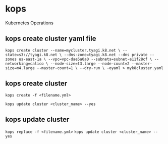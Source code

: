 # kops
Kubernetes Operations

## kops create cluster yaml file

`kops create cluster --name=mycluster.tyagi.k8.net \
  --state=s3://tyagi.k8.net \
  --dns-zone=tyagi.k8.net --dns private --zones us-east-1a \
  --vpc=vpc-dae5a0a0 --subnets=subnet-e11f28cf \
  --networking=calico \
  --node-size=t3.large --node-count=2 --master-size=m4.large --master-count=1 \
  --dry-run \
  -oyaml > myk8cluster.yaml`

## kops create cluster
`kops create -f <filename.yml>`

`kops update cluster <cluster_name> --yes`

## kops update cluster
`kops replace -f <filename.yml>`
`kops update cluster <cluster_name> --yes` 
